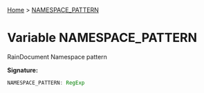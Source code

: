 [Home](../index.md) &gt; [NAMESPACE\_PATTERN](./namespace_pattern.md)

# Variable NAMESPACE\_PATTERN

RainDocument Namespace pattern

<b>Signature:</b>

```typescript
NAMESPACE_PATTERN: RegExp
```
